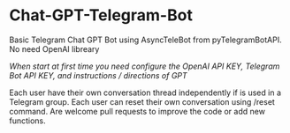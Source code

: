 # Chat-GPT-Telegram-Bot
Basic Telegram Chat GPT Bot using AsyncTeleBot from pyTelegramBotAPI. No need OpenAI libreary


_When start at first time you need configure the OpenAI API KEY, Telegram Bot API KEY, and instructions / directions of GPT_


Each user have their own conversation thread independently if is used in a Telegram group.
Each user can reset their own conversation using /reset command.
Are welcome pull requests to improve the code or add new functions.
